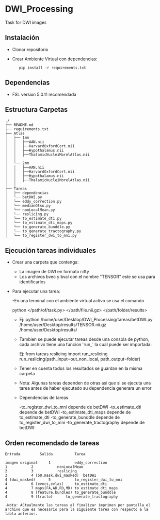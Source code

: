 # DWI_Processing
Task for DWI images

## Instalación

 - Clonar repositorio
 - Crear Ambiente Virtual con dependencias:
          
          pip install -r requirements.txt
          
## Dependencias

  - FSL version 5.0.11 recomendada
          
## Estructura Carpetas

    ./
    ├── README.md 
    ├── requirements.txt
    ├── Atlas
    │   ├── 1mm
    │   │   ├──AAN.nii
    │   │   ├──HarvardOxfordCort.nii
    │   │   ├──Hypothalamus.nii
    │   │   ├──ThalamicNucleiMorelAtlas.nii
    │   │       
    │   └── 2mm
    │   │   ├──AAN.nii
    │   │   ├──HarvardOxfordCort.nii
    │   │   ├──Hypothalamus.nii
    │   │   ├──ThalamicNucleiMorelAtlas.nii
    │   │       
    ├── Tareas
    │   ├── dependencias
    │   └── betDWI.py
    │   └── eddy_correction.py
    │   └── medianOtsu.py
    │   └── nonLocalMean.py
    │   └── reslicing.py
    │   └── to_estimate_dti.py
    │   └── to_estimate_dti_maps.py
    │   └── to_generate_bunddle.py
    │   └── to_generate_tractography.py
    │   └── to_register_dwi_to_mni.py

## Ejecución tareas individuales 

 - Crear una carpeta que contenga:

	- La imagen de DWI en formato nifty 
	- Los archivos bvec y bval con el nombre "TENSOR" este se usa para identificarlos

 - Para ejecutar una tarea:
	
	-En una terminal con el ambiente virtual activo se usa el comando
	
	  python </path/of/task.py> </path/file.nii.gz> </path/folder/results>

	- Ej: python /home/user/Desktop/DWI_Processing/tareas/betDWI.py /home/user/Desktop/results/TENSOR.nii.gz /home/user/Desktop/results/
    
	- Tambien se puede ejecutar tareas desde una consola de python, cada archivo tiene una funcion 'run_<nombre>' la cual puede
	  ser importada:
    
	  Ej: 
		  from tareas.reslicing import run_reslicing
		  run_reslicing(path_input=out_non_local,
                        path_output=folder)

	- Tener en cuenta todos los resultados se guardan en la misma carpeta

	- Nota: Algunas tareas dependen de otras asi que si se ejecuta una tarea antes de haber ejecutado su dependencia generara un error

	- Dependencias de tareas
		
		-to_register_dwi_to_mni  depende de betDWI
		-to_estimate_dti depende de betDWI
		-to_estimate_dti_maps depende de to_estimate_dti
		-to_generate_bunddle depende de to_register_dwi_to_mni
		-to_generate_tractography depende de betDWI

## Orden recomendado de tareas 

	Entrada			Salida 			Tarea

	imagen original		1			eddy_correction
	1			2			nonLocalMean
	2			3			reslicing
	3			4 (b0,mask,dwi_masked)	betDWI
	4 (dwi_masked) 		5			to_register_dwi_to_mni
	4			6 (evecs,evlas)		to_estimate_dti
	4			7 maps(FA,AD,RD,MD)	to_estimate_dti_maps
	4			8 (feature,bundles)	to_generate_bunddle
	4			9 (tracto)		to_generate_tractography

	-Nota: ACtualmente las tareas al finalizar imprimen por pantalla el archivo que es necesario para la siguiente tarea con respecto a la tabla anterior.
	

   




